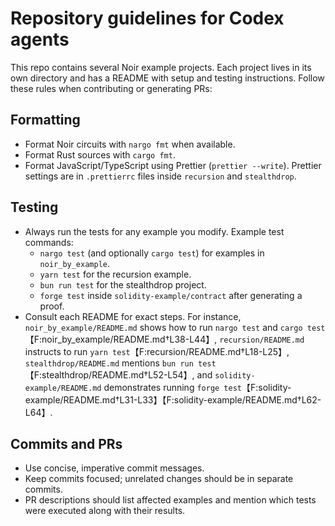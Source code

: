 # Repository guidelines for Codex agents

This repo contains several Noir example projects. Each project lives in its own directory and has a README with setup and testing instructions. Follow these rules when contributing or generating PRs:

## Formatting
- Format Noir circuits with `nargo fmt` when available.
- Format Rust sources with `cargo fmt`.
- Format JavaScript/TypeScript using Prettier (`prettier --write`). Prettier settings are in `.prettierrc` files inside `recursion` and `stealthdrop`.

## Testing
- Always run the tests for any example you modify. Example test commands:
  - `nargo test` (and optionally `cargo test`) for examples in `noir_by_example`.
  - `yarn test` for the recursion example.
  - `bun run test` for the stealthdrop project.
  - `forge test` inside `solidity-example/contract` after generating a proof.
- Consult each README for exact steps. For instance, `noir_by_example/README.md` shows how to run `nargo test` and `cargo test`【F:noir_by_example/README.md†L38-L44】, `recursion/README.md` instructs to run `yarn test`【F:recursion/README.md†L18-L25】, `stealthdrop/README.md` mentions `bun run test`【F:stealthdrop/README.md†L52-L54】, and `solidity-example/README.md` demonstrates running `forge test`【F:solidity-example/README.md†L31-L33】【F:solidity-example/README.md†L62-L64】.

## Commits and PRs
- Use concise, imperative commit messages.
- Keep commits focused; unrelated changes should be in separate commits.
- PR descriptions should list affected examples and mention which tests were executed along with their results.


